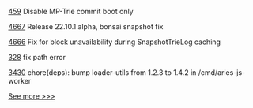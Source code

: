 
[459](https://github.com/hyperledger-labs/orion-server/pull/459) Disable MP-Trie commit boot only

[4667](https://github.com/hyperledger/besu/pull/4667) Release 22.10.1 alpha, bonsai snapshot fix

[4666](https://github.com/hyperledger/besu/pull/4666) Fix for block unavailability during SnapshotTrieLog  caching

[328](https://github.com/hyperledger/fabric-ca/pull/328) fix path error

[3430](https://github.com/hyperledger/aries-framework-go/pull/3430) chore(deps): bump loader-utils from 1.2.3 to 1.4.2 in /cmd/aries-js-worker


[See more >>>](https://start-here.hyperledger.org/pull-requests)
